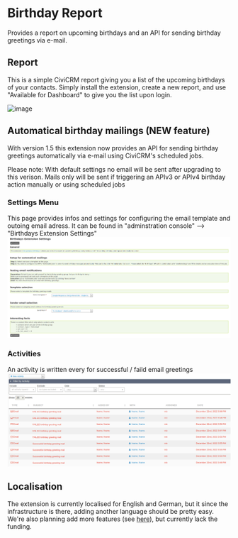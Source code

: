 # Birthday Report
Provides a report on upcoming birthdays and an API for sending birthday greetings via e-mail.

## Report
This is a simple CiviCRM report giving you a list of the upcoming birthdays of
your contacts. Simply install the extension, create a new report, and use
"Available for Dashboard" to give you the list upon login.

![image](https://civicrm.org/sites/civicrm.org/files/birthday_report.png)

## Automatical birthday mailings (NEW feature)
With version 1.5 this extension now provides an API for sending birthday greetings automatically via e-mail using 
CiviCRM's scheduled jobs.

Please note: With default settings no email will be sent after upgrading to this verison. Mails only will be
sent if triggering an APIv3 or APIv4 birthday action manually or using scheduled jobs

### Settings Menu
This page provides infos and settings for configuring the email template and outoing email adress. 
It can be found in 
"adminstration console" --> "Birthdays 
Extension Settings" 
![image](docs/images/birthday_seetings.png)

### Activities
An activity is written every for successful / faild email greetings
![image](docs/images/birthday_activity.png)

## Localisation

The extension is currently localised for English and German, but it since the
infrastructure is there, adding another language should be pretty easy. We're
also planning add more features (see
[here](https://github.com/systopia/de.systopia.birthdays/issues)), but currently
lack the funding.
